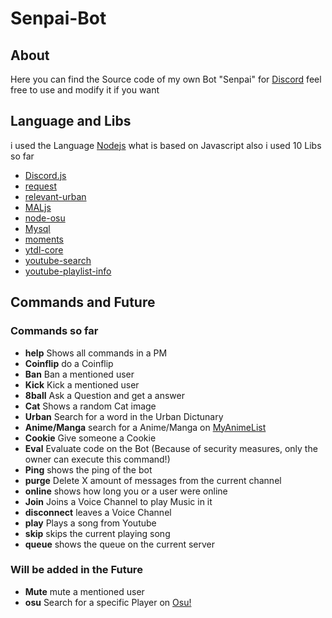 # Senpai-Bot

## About
Here you can find the Source code of my own Bot "Senpai" for [Discord](https://discordapp.com/) feel free to use and modify it if you want


## Language and Libs

i used the Language [Nodejs](https://nodejs.org/en/) what is based on Javascript also i used 10 Libs so far
- [Discord.js](https://nodejs.org)
- [request](https://github.com/request/request)
- [relevant-urban](https://www.npmjs.com/package/relevant-urban)
- [MALjs](https://github.com/ricklancee/maljs)
- [node-osu](https://www.npmjs.com/package/node-osu)
- [Mysql](https://github.com/mysqljs/mysql)
- [moments](https://www.npmjs.com/package/moment)
- [ytdl-core](https://github.com/fent/node-ytdl-core)
- [youtube-search](https://www.npmjs.com/package/youtube-search)
- [youtube-playlist-info](https://www.npmjs.com/package/youtube-playlist-info)

## Commands and Future

### Commands so far

- **help** Shows all commands in a PM
- **Coinflip** do a Coinflip
- **Ban** Ban a mentioned user
- **Kick** Kick a mentioned user
- **8ball** Ask a Question and get a answer
- **Cat** Shows a random Cat image
- **Urban** Search for a word in the Urban Dictunary
- **Anime/Manga** search for a Anime/Manga on [MyAnimeList](https://myanimelist.net/)
- **Cookie** Give someone a Cookie
- **Eval** Evaluate code on the Bot (Because of security measures, only the owner can execute this command!)
- **Ping** shows the ping of the bot
- **purge** Delete X amount of messages from the current channel 
- **online** shows how long you or a user were online
- **Join** Joins a Voice Channel to play Music in it
- **disconnect** leaves a Voice Channel
- **play** Plays a song from Youtube
- **skip** skips the current playing song
- **queue** shows the queue on the current server


### Will be added in the Future

- **Mute** mute a mentioned user
- **osu** Search for a specific Player on [Osu!](https://osu.ppy.sh)
